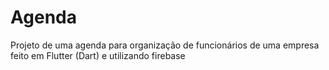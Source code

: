 # Agenda
Projeto de uma agenda para organização de funcionários de uma empresa feito em Flutter (Dart) e utilizando firebase
